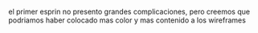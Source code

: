 el primer esprin no presento grandes complicaciones, pero creemos que podriamos haber colocado mas color y mas contenido a los wireframes